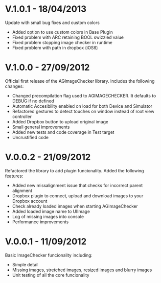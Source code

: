 V.1.0.1 - 18/04/2013
=======
Update with small bug fixes and custom colors
- Added option to use custom colors in Base Plugin
- Fixed problem with ARC retaining BOOL swizzled value
- Fixed problem stopping image checker in runtime
- Fixed problem with path in dropbox (iOS6)

V.1.0.0 - 27/09/2012
=======
Official first release of the AGImageChecker library. Includes the following changes:
- Changed precompilation flag used to AGIMAGECHECKER. It defaults to DEBUG if no defined
- Automatic Accesibility enabled on load for both Device and Simulator
- Refactored gestures to detect touches on window instead of root view controller
- Added Dropbox button to upload original image
- Small general improvements
- Added new tests and code coverage in Test target
- Uncrustified code

V.0.0.2 - 21/09/2012
=======
Refactored the library to add plugin funcionality. Added the following features:
- Added new missalignment issue that checks for incorrect parent alignment
- Dropbox plugin to connect, upload and download images to your Dropbox account
- Check already loaded images when starting AGImageChecker
- Added loaded image name to UIImage
- Log of missing images into console
- Performance improvements

V.0.0.1 - 11/09/2012
=======
Basic ImageChecker funcionality including:
 - Simple detail
 - Missing images, stretched images, resized images and blurry images
 - Unit testing of all the core funcionality

